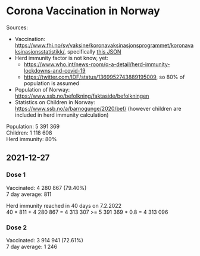 # Corona Vaccination in Norway

Sources:

- Vaccination: <https://www.fhi.no/sv/vaksine/koronavaksinasjonsprogrammet/koronavaksinasjonsstatistikk/>, specifically [this JSON](https://www.fhi.no/api/chartdata/api/99119)
- Herd immunity factor is not know, yet:
  - <https://www.who.int/news-room/q-a-detail/herd-immunity-lockdowns-and-covid-19>
  - <https://twitter.com/IDF/status/1369952743889195009>, so 80% of population is assumed
- Population of Norway: <https://www.ssb.no/befolkning/faktaside/befolkningen>
- Statistics on Children in Norway: https://www.ssb.no/a/barnogunge/2020/bef/ (however children are included in herd immunity calculation)

Population: 5 391 369  
Children: 1 118 608  
Herd immunity: 80%  

## 2021-12-27

### Dose 1

Vaccinated: 4 280 867 (79.40%)  
7 day average: 811

Herd immunity reached in 40 days on 7.2.2022  
40 * 811 + 4 280 867 = 4 313 307 >= 5 391 369 * 0.8 = 4 313 096

### Dose 2

Vaccinated: 3 914 941 (72.61%)  
7 day average: 1 246

